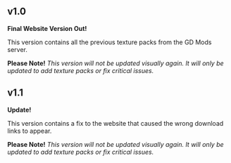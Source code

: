## v1.0

**Final Website Version Out!**

This version contains all the previous texture packs from the GD Mods server.



**Please Note!**
_This version will not be updated visually again. It will only be updated to add texture packs or fix critical issues._

## v1.1

**Update!**

This version contains a fix to the website that caused the wrong download links to appear.


**Please Note!**
_This version will not be updated visually again. It will only be updated to add texture packs or fix critical issues._
